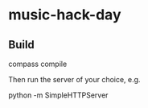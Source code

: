 music-hack-day
==============

Build
-----

compass compile

Then run the server of your choice, e.g.

python -m SimpleHTTPServer
